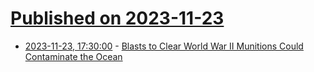 # [Published on 2023-11-23](index.md)

* [2023-11-23, 17:30:00](https://soylentnews.org/article.pl?sid=23/11/22/0344203&from=rss) - [Blasts to Clear World War II Munitions Could Contaminate the Ocean](https://soylentnews.org/article.pl?sid=23/11/22/0344203&from=rss)
